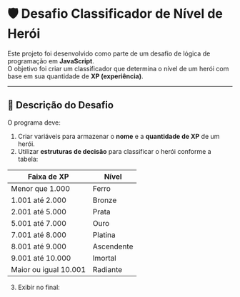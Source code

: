 # 🛡️ Desafio Classificador de Nível de Herói

Este projeto foi desenvolvido como parte de um desafio de lógica de programação em **JavaScript**.  
O objetivo foi criar um classificador que determina o nível de um herói com base em sua quantidade de **XP (experiência)**.

---

## 📜 Descrição do Desafio

O programa deve:

1. Criar variáveis para armazenar o **nome** e a **quantidade de XP** de um herói.
2. Utilizar **estruturas de decisão** para classificar o herói conforme a tabela:

| Faixa de XP           | Nível      |
| --------------------- | ---------- |
| Menor que 1.000       | Ferro      |
| 1.001 até 2.000       | Bronze     |
| 2.001 até 5.000       | Prata      |
| 5.001 até 7.000       | Ouro       |
| 7.001 até 8.000       | Platina    |
| 8.001 até 9.000       | Ascendente |
| 9.001 até 10.000      | Imortal    |
| Maior ou igual 10.001 | Radiante   |

3. Exibir no final:
